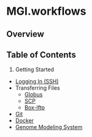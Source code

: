 # MGI.workflows

## Overview

## Table of Contents
1. Getting Started
  * [Logging In (SSH)](./SSH.md "Logging In (SSH)")
  * Transferring Files
	  * [Globus](./Globus.md "Globus")
	  * [SCP](./SCP.md "SCP")
	  * [Box-lftp](./box_lftp.md)
  * [Git](./Git.md "Git")
  * [Docker](./Docker.md "Docker")
  * [Genome Modeling System](./GMS.md "GMS")
